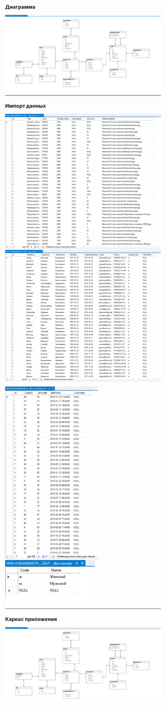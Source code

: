 ### Диаграмма
![ResultImg](./diagram.png)

----

### Импорт данных

<img src="./service.png" width="600"/>

<img src="./client.png" width="600"/>

<img src="./clientService.png" width="300"/>  <img src="./gender.png"/>

----

### Каркас приложения

![ResultImg](./diagram.png)
